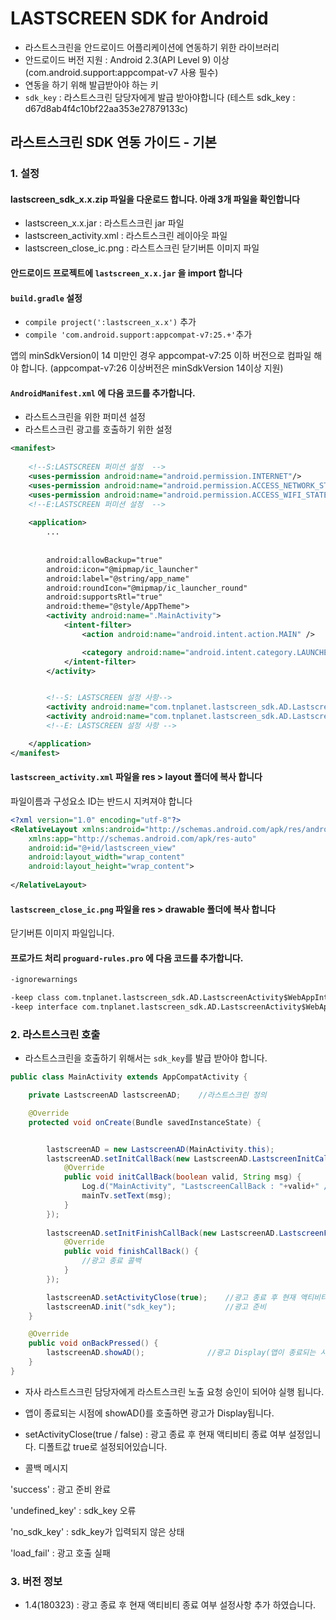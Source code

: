 # LASTSCREEN SDK for Android

* 라스트스크린을 안드로이드 어플리케이션에 연동하기 위한 라이브러리
* 안드로이드 버전 지원 : Android 2.3(API Level 9) 이상 (com.android.support:appcompat-v7 사용 필수)
* 연동을 하기 위해 발급받아야 하는 키
* `sdk_key` : 라스트스크린 담당자에게 발급 받아야합니다 (테스트 sdk_key : d67d8ab4f4c10bf22aa353e27879133c)


## 라스트스크린 SDK 연동 가이드 - 기본

### 1. 설정

#### lastscreen_sdk_x.x.zip 파일을 다운로드 합니다. 아래 3개 파일을 확인합니다
- lastscreen_x.x.jar : 라스트스크린 jar 파일
- lastscreen_activity.xml : 라스트스크린 레이아웃 파일
- lastscreen_close_ic.png : 라스트스크린 닫기버튼 이미지 파일


#### 안드로이드 프로젝트에 `lastscreen_x.x.jar` 을 import 합니다

#### `build.gradle` 설정
- `compile project(':lastscreen_x.x')` 추가
- `compile 'com.android.support:appcompat-v7:25.+'`추가

앱의 minSdkVersion이 14 미만인 경우 appcompat-v7:25 이하 버전으로 컴파일 해야 합니다. (appcompat-v7:26 이상버전은 minSdkVersion 14이상 지원)

#### `AndroidManifest.xml` 에 다음 코드를 추가합니다.
- 라스트스크린을 위한 퍼미션 설정
- 라스트스크린 광고를 호출하기 위한 설정
```Xml
<manifest>
  
    <!--S:LASTSCREEN 퍼미션 설정  -->
    <uses-permission android:name="android.permission.INTERNET"/>
    <uses-permission android:name="android.permission.ACCESS_NETWORK_STATE"/>
    <uses-permission android:name="android.permission.ACCESS_WIFI_STATE" />
    <!--E:LASTSCREEN 퍼미션 설정  -->
    
    <application>
        ...
        
  
        android:allowBackup="true"
        android:icon="@mipmap/ic_launcher"
        android:label="@string/app_name"
        android:roundIcon="@mipmap/ic_launcher_round"
        android:supportsRtl="true"
        android:theme="@style/AppTheme">
        <activity android:name=".MainActivity">
            <intent-filter>
                <action android:name="android.intent.action.MAIN" />

                <category android:name="android.intent.category.LAUNCHER" />
            </intent-filter>
        </activity>


        <!--S: LASTSCREEN 설정 사항-->
        <activity android:name="com.tnplanet.lastscreen_sdk.AD.LastscreenActivity"/>
        <activity android:name="com.tnplanet.lastscreen_sdk.AD.LastscreenAvoidPatternActivity" />
        <!--E: LASTSCREEN 설정 사항 -->

    </application>
</manifest>
```

#### `lastscreen_activity.xml` 파일을 res > layout 폴더에 복사 합니다
파일이름과 구성요소 ID는 반드시 지켜져야 합니다

```Xml
<?xml version="1.0" encoding="utf-8"?>
<RelativeLayout xmlns:android="http://schemas.android.com/apk/res/android"
    xmlns:app="http://schemas.android.com/apk/res-auto"
    android:id="@+id/lastscreen_view"
    android:layout_width="wrap_content"
    android:layout_height="wrap_content">
    
</RelativeLayout>
```

#### `lastscreen_close_ic.png` 파일을 res > drawable 폴더에 복사 합니다
닫기버튼 이미지 파일입니다.


#### 프로가드 처리 `proguard-rules.pro` 에 다음 코드를 추가합니다.
```Xml
-ignorewarnings

-keep class com.tnplanet.lastscreen_sdk.AD.LastscreenActivity$WebAppInterface { *; }
-keep interface com.tnplanet.lastscreen_sdk.AD.LastscreenActivity$WebAppInterface { *; }
```



### 2. 라스트스크린 호출
- 라스트스크린을 호출하기 위해서는 `sdk_key`를 발급 받아야 합니다.

```Java
public class MainActivity extends AppCompatActivity {

    private LastscreenAD lastscreenAD;    //라스트스크린 정의

    @Override
    protected void onCreate(Bundle savedInstanceState) {


        lastscreenAD = new LastscreenAD(MainActivity.this);
        lastscreenAD.setInitCallBack(new LastscreenAD.LastscreenInitCallBack() {
            @Override
            public void initCallBack(boolean valid, String msg) {   
                Log.d("MainActivity", "LastscreenCallBack : "+valid+" / "+msg);
                mainTv.setText(msg);
            }
        });
        
        lastscreenAD.setInitFinishCallBack(new LastscreenAD.LastscreenFinishCallBack() {
            @Override
            public void finishCallBack() {
                //광고 종료 콜백
            }
        });

        lastscreenAD.setActivityClose(true);    //광고 종료 후 현재 액티비티 종료 여부(default : true)
        lastscreenAD.init("sdk_key");           //광고 준비
    }

    @Override
    public void onBackPressed() {
        lastscreenAD.showAD();              //광고 Display(앱이 종료되는 시점)
    }
}
```

- 자사 라스트스크린 담당자에게 라스트스크린 노출 요청 승인이 되어야 실행 됩니다.
- 앱이 종료되는 시점에 showAD()를 호출하면 광고가 Display됩니다.
- setActivityClose(true / false) : 광고 종료 후 현재 액티비티 종료 여부 설정입니다. 디폴트값 true로 설정되어있습니다.


- 콜백 메시지 

'success' : 광고 준비 완료

'undefined_key' : sdk_key 오류

'no_sdk_key' : sdk_key가 입력되지 않은 상태

'load_fail' : 광고 호출 실패


### 3. 버전 정보 
- 1.4(180323) : 광고 종료 후 현재 액티비티 종료 여부 설정사항 추가 하였습니다.
